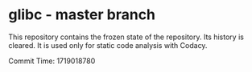 # glibc - master branch

This repository contains the frozen state of the repository.
Its history is cleared. It is used only for static code
analysis with Codacy.

Commit Time: 1719018780